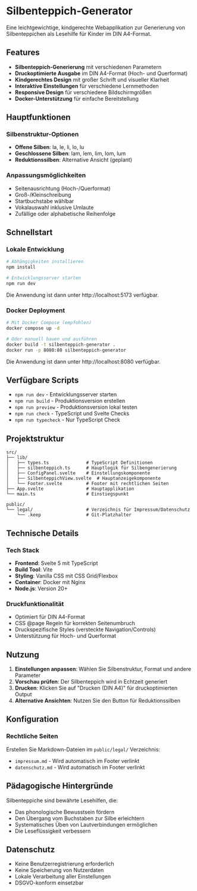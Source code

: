 # Silbenteppich-Generator

Eine leichtgewichtige, kindgerechte Webapplikation zur Generierung von Silbenteppichen als Lesehilfe für Kinder im DIN A4-Format.

## Features

- **Silbenteppich-Generierung** mit verschiedenen Parametern
- **Druckoptimierte Ausgabe** im DIN A4-Format (Hoch- und Querformat)
- **Kindgerechtes Design** mit großer Schrift und visueller Klarheit
- **Interaktive Einstellungen** für verschiedene Lernmethoden
- **Responsive Design** für verschiedene Bildschirmgrößen
- **Docker-Unterstützung** für einfache Bereitstellung

## Hauptfunktionen

### Silbenstruktur-Optionen
- **Offene Silben**: la, le, li, lo, lu
- **Geschlossene Silben**: lam, lem, lim, lom, lum
- **Reduktionssilben**: Alternative Ansicht (geplant)

### Anpassungsmöglichkeiten
- Seitenausrichtung (Hoch-/Querformat)
- Groß-/Kleinschreibung
- Startbuchstabe wählbar
- Vokalauswahl inklusive Umlaute
- Zufällige oder alphabetische Reihenfolge

## Schnellstart

### Lokale Entwicklung

```bash
# Abhängigkeiten installieren
npm install

# Entwicklungsserver starten
npm run dev
```

Die Anwendung ist dann unter http://localhost:5173 verfügbar.

### Docker Deployment

```bash
# Mit Docker Compose (empfohlen)
docker compose up -d

# Oder manuell bauen und ausführen
docker build -t silbenteppich-generator .
docker run -p 8080:80 silbenteppich-generator
```

Die Anwendung ist dann unter http://localhost:8080 verfügbar.

## Verfügbare Scripts

- `npm run dev` - Entwicklungsserver starten
- `npm run build` - Produktionsversion erstellen
- `npm run preview` - Produktionsversion lokal testen
- `npm run check` - TypeScript und Svelte Checks
- `npm run typecheck` - Nur TypeScript Check

## Projektstruktur

```
src/
├── lib/
│   ├── types.ts              # TypeScript Definitionen
│   ├── silbenteppich.ts      # Hauptlogik für Silbengenerierung
│   ├── ConfigPanel.svelte    # Einstellungskomponente
│   ├── SilbenteppichView.svelte  # Hauptanzeigekomponente
│   └── Footer.svelte         # Footer mit rechtlichen Seiten
├── App.svelte                # Hauptapplikation
└── main.ts                   # Einstiegspunkt

public/
└── legal/                    # Verzeichnis für Impressum/Datenschutz
    └── .keep                 # Git-Platzhalter
```

## Technische Details

### Tech Stack
- **Frontend**: Svelte 5 mit TypeScript
- **Build Tool**: Vite
- **Styling**: Vanilla CSS mit CSS Grid/Flexbox
- **Container**: Docker mit Nginx
- **Node.js**: Version 20+

### Druckfunktionalität
- Optimiert für DIN A4-Format
- CSS @page Regeln für korrekten Seitenumbruch
- Druckspezifische Styles (versteckte Navigation/Controls)
- Unterstützung für Hoch- und Querformat

## Nutzung

1. **Einstellungen anpassen**: Wählen Sie Silbenstruktur, Format und andere Parameter
2. **Vorschau prüfen**: Der Silbenteppich wird in Echtzeit generiert
3. **Drucken**: Klicken Sie auf "Drucken (DIN A4)" für druckoptimierten Output
4. **Alternative Ansichten**: Nutzen Sie den Button für Reduktionssilben

## Konfiguration

### Rechtliche Seiten
Erstellen Sie Markdown-Dateien im `public/legal/` Verzeichnis:
- `impressum.md` - Wird automatisch im Footer verlinkt
- `datenschutz.md` - Wird automatisch im Footer verlinkt

## Pädagogische Hintergründe

Silbenteppiche sind bewährte Lesehilfen, die:
- Das phonologische Bewusstsein fördern
- Den Übergang vom Buchstaben zur Silbe erleichtern
- Systematisches Üben von Lautverbindungen ermöglichen
- Die Leseflüssigkeit verbessern

## Datenschutz

- Keine Benutzerregistrierung erforderlich
- Keine Speicherung von Nutzerdaten
- Lokale Verarbeitung aller Einstellungen
- DSGVO-konform einsetzbar
